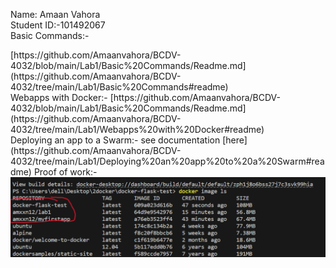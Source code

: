 Name: Amaan Vahora <br>
Student ID:-101492067 <br>
Basic Commands:-
<link>[https://github.com/Amaanvahora/BCDV-4032/blob/main/Lab1/Basic%20Commands/Readme.md](https://github.com/Amaanvahora/BCDV-4032/tree/main/Lab1/Basic%20Commands#readme)</link><br>
Webapps with Docker:-
<link>[https://github.com/Amaanvahora/BCDV-4032/blob/main/Lab1/Basic%20Commands/Readme.md](https://github.com/Amaanvahora/BCDV-4032/tree/main/Lab1/Webapps%20with%20Docker#readme)</link><br>
Deploying an app to a Swarm:- see documentation [here](https://github.com/Amaanvahora/BCDV-4032/tree/main/Lab1/Deploying%20an%20app%20to%20a%20Swarm#readme)
Proof of work:-
<code><img src="https://github.com/Amaanvahora/BCDV-4032/blob/main/Lab1output.png"></code>
